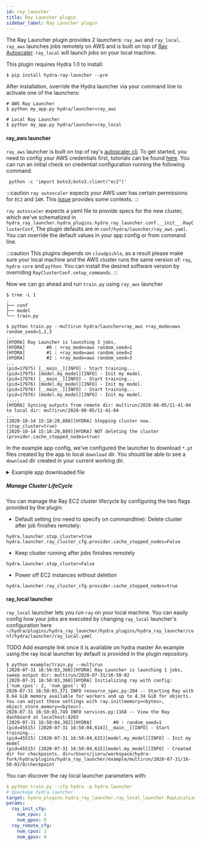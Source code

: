 ```yaml
---
id: ray_launcher
title: Ray Launcher plugin
sidebar_label: Ray Launcher plugin
---
```

<!-- Add PyPI links etc -->

The Ray Launcher plugin provides 2 launchers: `ray_aws` and `ray_local`. `ray_aws` launches jobs remotely on AWS and is built on top of [Ray Autoscaler](https://docs.ray.io/en/latest/autoscaling.html). `ray_local` will launch jobs on your local machine. 


This plugin requires Hydra 1.0 to install:
```commandline
$ pip install hydra-ray-launcher --pre
```

After installation, override the Hydra launcher via your command line to activate one of the launchers:

```commandline
# AWS Ray Launcher
$ python my_app.py hydra/launcher=ray_aws

# Local Ray Launcher
$ python my_app.py hydra/launcher=ray_local
```

#### ray_aws launcher

`ray_aws` launcher is built on top of ray's [autoscaler cli](https://docs.ray.io/en/latest/autoscaling.html). To get started, you need to 
config your AWS credentials first, tutorials can be found [here](https://docs.aws.amazon.com/cli/latest/userguide/cli-configure-files.html).
You can run an initial check on credential configuration running the following command.
```commandline
 python -c 'import boto3;boto3.client("ec2")'
```
:::caution
`ray autoscaler` expects your AWS user has certain permissions for `EC2` and `IAM`. This [issue](https://github.com/ray-project/ray/issues/9327) provides some contexts.
:::


`ray autoscaler` expects a yaml file to provide specs for the new cluster, which we've schematized in `hydra_ray_launcher.hydra_plugins.hydra_ray_launcher.conf.__init__.RayClusterConf`, 
The plugin defaults are in `conf/hydra/launcher/ray_aws.yaml`. You can override the default values in your app config or from command line.

:::caution
This plugins depends on `cloudpickle`, as a result please make sure your local machine and the AWS cluster runs the same version of: `ray`, `hydra-core` and `python`. You can install the desired software version by overriding `RayClusterConf.setup_commands`.
:::

Now we can go ahead and run `train.py` using `ray_aws` launcher

```commandline
$ tree -L 1
.
├── conf
├── model
└── train.py

$ python train.py --multirun hydra/launcher=ray_aws +ray_mode=aws random_seed=1,2,3 
...
[HYDRA] Ray Launcher is launching 3 jobs, 
[HYDRA]        #0 : +ray_mode=aws random_seed=1
[HYDRA]        #1 : +ray_mode=aws random_seed=2
[HYDRA]        #2 : +ray_mode=aws random_seed=3
...
(pid=17975) [__main__][INFO] - Start training...
(pid=17975) [model.my_model][INFO] - Init my model.
(pid=17976) [__main__][INFO] - Start training...
(pid=17976) [model.my_model][INFO] - Init my model.
(pid=17976) [__main__][INFO] - Start training...
(pid=17976) [model.my_model][INFO] - Init my model. 
.....
[HYDRA] Syncing outputs from remote dir: multirun/2020-08-05/11-41-04 to local dir: multirun/2020-08-05/11-41-04
...
[2020-10-14 15:18:20,888][HYDRA] Stopping cluster now. (stop_cluster=true)
[2020-10-14 15:18:20,889][HYDRA] NOT deleting the cluster (provider.cache_stopped_nodes=true)
```

In the example app config, we've configured the launcher to download ``*.pt`` files created by the app to local ``download`` dir. You should be able to see a ``download`` dir created in your current working dir.

<details><summary>Example app downloaded file</summary>
```commandline
$ tree -L 1
.
├── conf
├── multirun # Created by example app train.py
├── model
└── train.py

$ tree multirun/
multirun
    └── 2020-05-18
        └── 15-17-08
            ├── 0
            │   └── checkpoint
            │       └── checkpoint_1.pt
            ├── 1
            │   └── checkpoint
            │       └── checkpoint_2.pt
            └── 2
                └── checkpoint
                    └── checkpoint_3.pt
```
</details>


<details><summary>Ray AWS Launcher config</summary>
You can discover the `ray_aws` launcher's config as follows:

```commandline
$ python train.py  hydra/launcher=ray_aws --cfg hydra -p hydra.launcher
# @package hydra.launcher
target: hydra_plugins.hydra_ray_launcher.ray_aws_launcher.RayAWSLauncher
params:
  ray_init_cfg:
    address: auto
  ray_remote_cfg:
    num_cpus: 1
    num_gpus: 0
  ray_cluster_cfg:
    cluster_name: default
    min_workers: 0
    max_workers: 1
    initial_workers: 0
    autoscaling_mode: default
    target_utilization_fraction: 0.8
    idle_timeout_minutes: 5
    docker:
      image: ''
      container_name: ''
      pull_before_run: true
      run_options: []
    provider:
      type: aws
      region: us-west-2
      availability_zone: us-west-2a,us-west-2b
      cache_stopped_nodes: false
      key_pair:
        key_name: hydra
    auth:
      ssh_user: ubuntu
    head_node:
      InstanceType: m5.large
      ImageId: ami-008d8ed4bd7dc2485
    worker_nodes:
      InstanceType: m5.large
      ImageId: ami-008d8ed4bd7dc2485
      InstanceMarketOptions:
        MarketType: spot
    file_mounts: {}
    initialization_commands: []
    setup_commands:
    - conda create -n hydra_3.8 python=3.8 -y
    - echo 'export PATH="$HOME/anaconda3/envs/hydra_3.8/bin:$PATH"' >> ~/.bashrc
    - python3 -m pip install --ignore-installed PyYAML
    - python3 -m pip install ray>=0.8.6
    - python3 -m pip install -U https://hydra-test-us-west-2.s3-us-west-2.amazonaws.com/hydra_core-1.0.0rc3-py3-none-any.whl
    - python3 -m pip install -U https://hydra-test-us-west-2.s3-us-west-2.amazonaws.com/hydra_ray_launcher-0.1.0-py3-none-any.whl
    head_setup_commands:
    - pip install boto3==1.12.34
    worker_setup_commands: []
    head_start_ray_commands:
    - ray stop
    - ulimit -n 65536; ray start --head --redis-port=6379 --object-manager-port=8076
      --autoscaling-config=~/ray_bootstrap_config.yaml
    worker_start_ray_commands:
    - ray stop
    - ulimit -n 65536; ray start --address=$RAY_HEAD_IP:6379 --object-manager-port=8076
  stop_cluster: false
  sync_up:
    source_dir: null
    target_dir: null
    include: []
    exclude: []
  sync_down:
    source_dir: null
    target_dir: null
    include: []
    exclude: []
```

</details>


##### Manage Cluster LifeCycle
You can manage the Ray EC2 cluster lifecycle by configuring the two flags provided by the plugin:

- Default setting (no need to specify on commandline): Delete cluster after job finishes remotely:
```commandline
hydra.launcher.stop_cluster=true
hydra.launcher.ray_cluster_cfg.provider.cache_stopped_nodes=False
```

- Keep cluster running after jobs finishes remotely
```commandline
hydra.launcher.stop_cluster=False
```

- Power off EC2 instances without deletion
```commandline
hydra.launcher.ray_cluster_cfg.provider.cache_stopped_nodes=true
```


#### ray_local launcher

`ray_local` launcher lets you run `ray` on your local machine. You can easily config how your jobs are executed by changing `ray_local` launcher's configuration here
 `~/hydra/plugins/hydra_ray_launcher/hydra_plugins/hydra_ray_launcher/conf/hydra/launcher/ray_local.yaml`
 
TODO Add example link once it is available on hydra master 
An example using the ray local launcher by default is provided in the plugin repository.

```commandline
$ python example/train.py --multirun
[2020-07-31 16:50:03,360][HYDRA] Ray Launcher is launching 1 jobs, sweep output dir: multirun/2020-07-31/16-50-02
[2020-07-31 16:50:03,360][HYDRA] Initializing ray with config: {'num_cpus': 2, 'num_gpus': 0}
2020-07-31 16:50:03,371 INFO resource_spec.py:204 -- Starting Ray with 8.64 GiB memory available for workers and up to 4.34 GiB for objects. You can adjust these settings with ray.init(memory=<bytes>, object_store_memory=<bytes>).
2020-07-31 16:50:03,749 INFO services.py:1168 -- View the Ray dashboard at localhost:8265
[2020-07-31 16:50:04,302][HYDRA]        #0 : random_seed=1
(pid=45515) [2020-07-31 16:50:04,614][__main__][INFO] - Start training...
(pid=45515) [2020-07-31 16:50:04,615][model.my_model][INFO] - Init my model
(pid=45515) [2020-07-31 16:50:04,615][model.my_model][INFO] - Created dir for checkpoints. dir=/Users/jieru/workspace/hydra-fork/hydra/plugins/hydra_ray_launcher/example/multirun/2020-07-31/16-50-02/0/checkpoint
```
You can discover the ray local launcher parameters with:

```yaml
$ python train.py --cfg hydra -p hydra.launcher
# @package hydra.launcher
target: hydra_plugins.hydra_ray_launcher.ray_local_launcher.RayLocalLauncher
params:
  ray_init_cfg:
    num_cpus: 1
    num_gpus: 0
  ray_remote_cfg:
    num_cpus: 1
    num_gpus: 0
```
